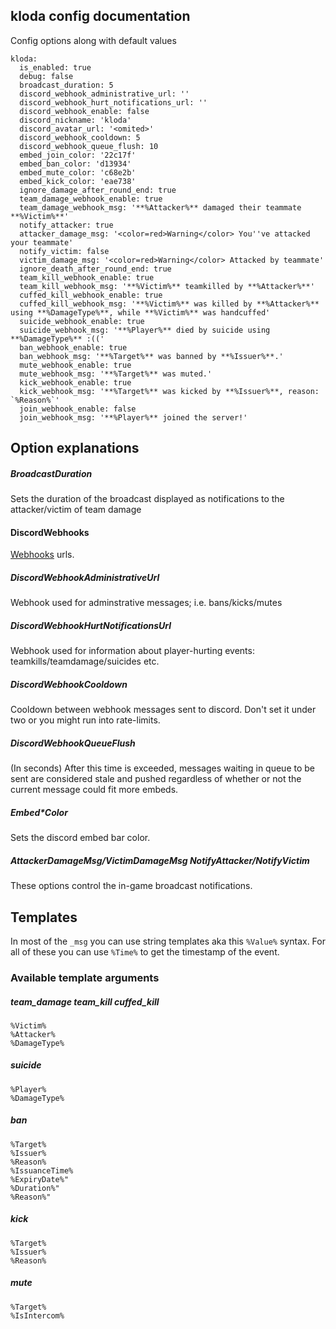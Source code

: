 ## kloda config documentation
Config options along with default values
```
kloda:
  is_enabled: true
  debug: false
  broadcast_duration: 5
  discord_webhook_administrative_url: ''
  discord_webhook_hurt_notifications_url: ''
  discord_webhook_enable: false
  discord_nickname: 'kloda'
  discord_avatar_url: '<omited>'
  discord_webhook_cooldown: 5
  discord_webhook_queue_flush: 10
  embed_join_color: '22c17f'
  embed_ban_color: 'd13934'
  embed_mute_color: 'c68e2b'
  embed_kick_color: 'eae738'
  ignore_damage_after_round_end: true
  team_damage_webhook_enable: true
  team_damage_webhook_msg: '**%Attacker%** damaged their teammate **%Victim%**'
  notify_attacker: true
  attacker_damage_msg: '<color=red>Warning</color> You''ve attacked your teammate'
  notify_victim: false
  victim_damage_msg: '<color=red>Warning</color> Attacked by teammate'
  ignore_death_after_round_end: true
  team_kill_webhook_enable: true
  team_kill_webhook_msg: '**%Victim%** teamkilled by **%Attacker%**'
  cuffed_kill_webhook_enable: true
  cuffed_kill_webhook_msg: '**%Victim%** was killed by **%Attacker%** using **%DamageType%**, while **%Victim%** was handcuffed'
  suicide_webhook_enable: true
  suicide_webhook_msg: '**%Player%** died by suicide using **%DamageType%** :(('
  ban_webhook_enable: true
  ban_webhook_msg: '**%Target%** was banned by **%Issuer%**.'
  mute_webhook_enable: true
  mute_webhook_msg: '**%Target%** was muted.'
  kick_webhook_enable: true
  kick_webhook_msg: '**%Target%** was kicked by **%Issuer%**, reason: `%Reason%`'
  join_webhook_enable: false
  join_webhook_msg: '**%Player%** joined the server!'
```

## Option explanations
##### BroadcastDuration
Sets the duration of the broadcast displayed as notifications to the attacker/victim of team damage

#### DiscordWebhooks
[Webhooks](https://support.discord.com/hc/en-us/articles/228383668-Intro-to-Webhooks) urls.
##### DiscordWebhookAdministrativeUrl
Webhook used for adminstrative messages; i.e. bans/kicks/mutes

##### DiscordWebhookHurtNotificationsUrl
Webhook used for information about player-hurting events: teamkills/teamdamage/suicides etc.

##### DiscordWebhookCooldown
Cooldown between webhook messages sent to discord. Don't set it under two or you might run into rate-limits.

##### DiscordWebhookQueueFlush
(In seconds) After this time is exceeded, messages waiting in queue to be sent are considered stale and pushed regardless
of whether or not the current message could fit more embeds.

##### Embed\*Color
Sets the discord embed bar color.

##### AttackerDamageMsg/VictimDamageMsg NotifyAttacker/NotifyVictim
These options control the in-game broadcast notifications.

## Templates
In most of the `_msg` you can use string templates aka this `%Value%` syntax.
For all of these you can use `%Time%` to get the timestamp of the event.

### Available template arguments
##### team\_damage team\_kill cuffed\_kill
```
%Victim% 
%Attacker% 
%DamageType%
```

##### suicide 
```
%Player% 
%DamageType%
```

##### ban
```
%Target%
%Issuer%
%Reason%
%IssuanceTime%
%ExpiryDate%"
%Duration%"
%Reason%"
```

##### kick
```
%Target%
%Issuer%
%Reason%
```

##### mute
```
%Target%
%IsIntercom%
```
